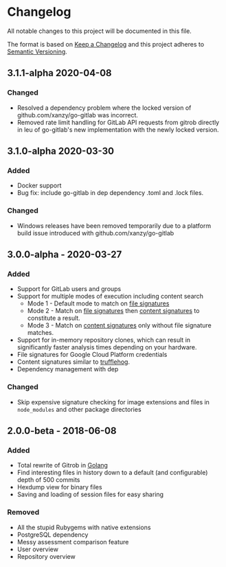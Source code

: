 
# Changelog
All notable changes to this project will be documented in this file.

The format is based on [Keep a Changelog](http://keepachangelog.com/en/1.0.0/)
and this project adheres to [Semantic Versioning](http://semver.org/spec/v2.0.0.html).

## 3.1.1-alpha 2020-04-08
### Changed
- Resolved a dependency problem where the locked version of github.com/xanzy/go-gitlab was incorrect.
- Removed rate limit handling for GitLab API requests from gitrob directly in leu of go-gitlab's new implementation with the newly locked version.

## 3.1.0-alpha 2020-03-30
### Added
- Docker support
- Bug fix:  include go-gitlab in dep dependency .toml and .lock files.

### Changed
- Windows releases have been removed temporarily due to a platform build issue introduced with github.com/xanzy/go-gitlab

## 3.0.0-alpha - 2020-03-27
### Added
- Support for GitLab users and groups
- Support for multiple modes of execution including content search
    - Mode 1 - Default mode to match on [file signatures](./filesignatures.json)
    - Mode 2 - Match on [file signatures](./filesignatures.json) then [content signatures](./contentsignatures.json) to constitute a result.
    - Mode 3 - Match on [content signatures](./contentsignatures.json) only without file signature matches.
- Support for in-memory repository clones, which can result in significantly faster analysis times depending on your hardware.
- File signatures for Google Cloud Platform credentials
- Content signatures similar to [trufflehog](https://github.com/dxa4481/truffleHogRegexes/blob/master/truffleHogRegexes/regexes.json).
- Dependency management with dep

### Changed
- Skip expensive signature checking for image extensions and files in `node_modules` and other package directories

## 2.0.0-beta - 2018-06-08
### Added
- Total rewrite of Gitrob in [Golang](https://golang.org/)
- Find interesting files in history down to a default (and configurable) depth of 500 commits
- Hexdump view for binary files
- Saving and loading of session files for easy sharing

### Removed
- All the stupid Rubygems with native extensions
- PostgreSQL dependency
- Messy assessment comparison feature
- User overview
- Repository overview

[Unreleased]: https://github.com/michenriksen/gitrob/compare/v2.0.0-beta...HEAD
